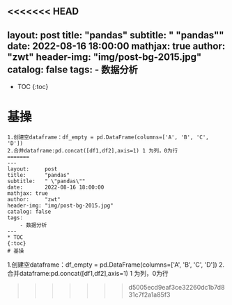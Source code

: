 <<<<<<< HEAD
---
layout:     post
title:      "pandas"
subtitle:   " \"pandas\""
date:       2022-08-16 18:00:00
mathjax: true
author:     "zwt"
header-img: "img/post-bg-2015.jpg"
catalog: false
tags:
    - 数据分析
---
* TOC
{:toc}
# 基操

```
1.创建空dataframe：df_empty = pd.DataFrame(columns=['A', 'B', 'C', 'D'])
2.合并dataframe:pd.concat([df1,df2],axis=1) 1 为列，0为行
=======
---
layout:     post
title:      "pandas"
subtitle:   " \"pandas\""
date:       2022-08-16 18:00:00
mathjax: true
author:     "zwt"
header-img: "img/post-bg-2015.jpg"
catalog: false
tags:
    - 数据分析
---
* TOC
{:toc}
# 基操

```
1.创建空dataframe：df_empty = pd.DataFrame(columns=['A', 'B', 'C', 'D'])
2.合并dataframe:pd.concat([df1,df2],axis=1) 1 为列，0为行
>>>>>>> d5005ecd9eaf3ce32260dc1b7d831c7f2a1a85f3
```